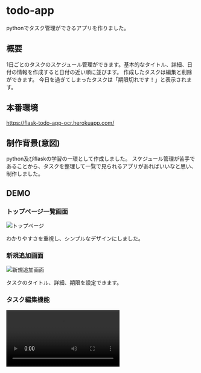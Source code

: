 # todo-app
pythonでタスク管理ができるアプリを作りました。

## 概要
1日ごとのタスクのスケジュール管理ができます。基本的なタイトル、詳細、日付の情報を作成すると日付の近い順に並びます。
作成したタスクは編集と削除ができます。
今日を過ぎてしまったタスクは「期限切れです！」と表示されます。

## 本番環境
https://flask-todo-app-ocr.herokuapp.com/

## 制作背景(意図)
python及びflaskの学習の一環として作成しました。
スケジュール管理が苦手であることから、タスクを整理して一覧で見られるアプリがあればいいなと思い、制作しました。

## DEMO
### トップページ一覧画面
![トップページ](https://user-images.githubusercontent.com/72307312/110881305-7c73f400-8323-11eb-87a9-44970b7c22ed.png)

わかりやすさを重視し、シンプルなデザインにしました。


### 新規追加画面
![新規追加画面](https://user-images.githubusercontent.com/72307312/110881496-cceb5180-8323-11eb-8250-5bfc62e84190.png)

タスクのタイトル、詳細、期限を設定できます。


### タスク編集機能
![編集機能](https://user-images.githubusercontent.com/72307312/110881719-29e70780-8324-11eb-8fa2-1b9b3dca4b2b.mp4)
